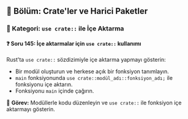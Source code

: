 ## 📘 Bölüm: Crate'ler ve Harici Paketler  
### 🔹 Kategori: `use crate::` ile İçe Aktarma  
#### ❓ Soru 145: İçe aktarmalar için `use crate::` kullanımı

Rust'ta `use crate::` sözdizimiyle içe aktarma yapmayı gösterin:

- Bir modül oluşturun ve herkese açık bir fonksiyon tanımlayın.
- `main` fonksiyonunda `use crate::modül_adı::fonksiyon_adı;` ile fonksiyonu içe aktarın.
- Fonksiyonu `main` içinde çağırın.

🔧 **Görev:** Modüllerle kodu düzenleyin ve `use crate::` ile fonksiyon içe aktarmayı gösterin.
